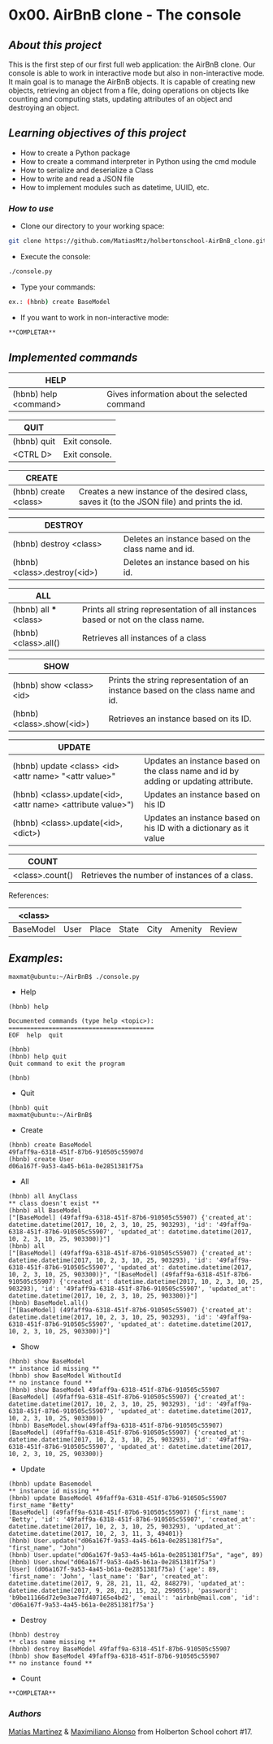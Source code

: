 

# 0x00. AirBnB clone - The console

## ***About this project***
This is the first step of our first full web application: the AirBnB clone. Our console is able to work in interactive mode 
but also in non-interactive mode. It main goal is to manage the AirBnB objects. It is capable of creating new objects, 
retrieving an object from a file, doing operations on objects like counting and computing stats, updating attributes of an object
and destroying an object.
## ***Learning objectives of this project***
- How to create a Python package
- How to create a command interpreter in Python using the cmd module
- How to serialize and deserialize a Class
- How to write and read a JSON file
- How to implement modules such as datetime, UUID, etc.

### ***How to use***
- Clone our directory to your working space:
```bash
git clone https://github.com/MatiasMtz/holbertonschool-AirBnB_clone.git
```
- Execute the console: 
```bash
./console.py
```
- Type your commands: 
```bash
ex.: (hbnb) create BaseModel
```
- If you want to work in non-interactive mode:
```bash
**COMPLETAR**
```

## ***Implemented commands***

| HELP | ‎ |
| --- | ---------------------------------------------------------------------------------------------|
| (hbnb) help \<command> | Gives information about the selected command

| QUIT | ‎ |
| --- | ---------------------------------------------------------------------------------------------|
| (hbnb) quit | Exit console. |
| \<CTRL D> | Exit console. |

| CREATE | ‎ |
| --- | ---------------------------------------------------------------------------------------------|
| (hbnb) create \<class> | Creates a new instance of the desired class, saves it (to the JSON file) and prints the id.   |

| DESTROY | ‎ |
| -------------------- | ---------------------------------------------------------------------------------------------|
| (hbnb) destroy \<class> <id> | Deletes an instance based on the class name and id.                               |
| (hbnb) \<class>.destroy(\<id>)  | Deletes an instance based on his id.                                                   |

| ALL | ‎ |
| -------------------- | ---------------------------------------------------------------------------------------------|
| (hbnb) all **\***\<class>         | Prints all string representation of all instances based or not on the class name. |
| (hbnb) \<class>.all()        | Retrieves all instances of a class                                                           |

| SHOW | ‎ |
| -------------------- | ---------------------------------------------------------------------------------------------|
| (hbnb) show \<class> \<id>    | Prints the string representation of an instance based on the class name and id.  |
| (hbnb) \<class>.show(\<id>)   | Retrieves an instance based on its ID.                                                       |

| UPDATE | ‎ |
| -------------------- | ---------------------------------------------------------------------------------------------|
| (hbnb) update \<class> \<id> \<attr name> "\<attr value>" | Updates an instance based on the class name and id by adding or updating attribute. |
| (hbnb) \<class>.update(\<id>, \<attr name> \<attribute value>") | Updates an instance based on his ID                                              |
| (hbnb) \<class>.update(\<id>, \<dict>)  | Updates an instance based on his ID with a dictionary as it value |

| COUNT | ‎ |
| -------------------- | ---------------------------------------------------------------------------------------------|
| \<class>.count()      | Retrieves the number of instances of a class. |

References:

| \<class> | ‎ | ‎ | ‎ | ‎ | ‎ | ‎ | 
| :-: | --- | --- | --- | --- | --- | --- |
| BaseModel | User      | Place     | State     | City      | Amenity   | Review    |

## ***Examples***:
```
maxmat@ubuntu:~/AirBnB$ ./console.py
```
- Help
```
(hbnb) help

Documented commands (type help <topic>):
========================================
EOF  help  quit

(hbnb) 
(hbnb) help quit
Quit command to exit the program

(hbnb)
```
- Quit
```
(hbnb) quit 
maxmat@ubuntu:~/AirBnB$ 
```
- Create
```
(hbnb) create BaseModel
49faff9a-6318-451f-87b6-910505c55907d
(hbnb) create User
d06a167f-9a53-4a45-b61a-0e2851381f75a
```
- All
```
(hbnb) all AnyClass
** class doesn't exist **
(hbnb) all BaseModel
["[BaseModel] (49faff9a-6318-451f-87b6-910505c55907) {'created_at': datetime.datetime(2017, 10, 2, 3, 10, 25, 903293), 'id': '49faff9a-6318-451f-87b6-910505c55907', 'updated_at': datetime.datetime(2017, 10, 2, 3, 10, 25, 903300)}"]
(hbnb) all
["[BaseModel] (49faff9a-6318-451f-87b6-910505c55907) {'created_at': datetime.datetime(2017, 10, 2, 3, 10, 25, 903293), 'id': '49faff9a-6318-451f-87b6-910505c55907', 'updated_at': datetime.datetime(2017, 10, 2, 3, 10, 25, 903300)}", "[BaseModel] (49faff9a-6318-451f-87b6-910505c55907) {'created_at': datetime.datetime(2017, 10, 2, 3, 10, 25, 903293), 'id': '49faff9a-6318-451f-87b6-910505c55907', 'updated_at': datetime.datetime(2017, 10, 2, 3, 10, 25, 903300)}"]
(hbnb) BaseModel.all()
["[BaseModel] (49faff9a-6318-451f-87b6-910505c55907) {'created_at': datetime.datetime(2017, 10, 2, 3, 10, 25, 903293), 'id': '49faff9a-6318-451f-87b6-910505c55907', 'updated_at': datetime.datetime(2017, 10, 2, 3, 10, 25, 903300)}"]
```
- Show
```
(hbnb) show BaseModel
** instance id missing **
(hbnb) show BaseModel WithoutId
** no instance found **
(hbnb) show BaseModel 49faff9a-6318-451f-87b6-910505c55907
[BaseModel] (49faff9a-6318-451f-87b6-910505c55907) {'created_at': datetime.datetime(2017, 10, 2, 3, 10, 25, 903293), 'id': '49faff9a-6318-451f-87b6-910505c55907', 'updated_at': datetime.datetime(2017, 10, 2, 3, 10, 25, 903300)}
(hbnb) BaseModel.show(49faff9a-6318-451f-87b6-910505c55907)
[BaseModel] (49faff9a-6318-451f-87b6-910505c55907) {'created_at': datetime.datetime(2017, 10, 2, 3, 10, 25, 903293), 'id': '49faff9a-6318-451f-87b6-910505c55907', 'updated_at': datetime.datetime(2017, 10, 2, 3, 10, 25, 903300)}
```
- Update
```
(hbnb) update Basemodel
** instance id missing **
(hbnb) update BaseModel 49faff9a-6318-451f-87b6-910505c55907 first_name "Betty"
[BaseModel] (49faff9a-6318-451f-87b6-910505c55907) {'first_name': 'Betty', 'id': '49faff9a-6318-451f-87b6-910505c55907', 'created_at': datetime.datetime(2017, 10, 2, 3, 10, 25, 903293), 'updated_at': datetime.datetime(2017, 10, 2, 3, 11, 3, 49401)}
(hbnb) User.update("d06a167f-9a53-4a45-b61a-0e2851381f75a", "first_name", "John")
(hbnb) User.update("d06a167f-9a53-4a45-b61a-0e2851381f75a", "age", 89)
(hbnb) User.show("d06a167f-9a53-4a45-b61a-0e2851381f75a")
[User] (d06a167f-9a53-4a45-b61a-0e2851381f75a) {'age': 89, 'first_name': 'John', 'last_name': 'Bar', 'created_at': datetime.datetime(2017, 9, 28, 21, 11, 42, 848279), 'updated_at': datetime.datetime(2017, 9, 28, 21, 15, 32, 299055), 'password': 'b9be11166d72e9e3ae7fd407165e4bd2', 'email': 'airbnb@mail.com', 'id': 'd06a167f-9a53-4a45-b61a-0e2851381f75a'}
```
- Destroy
```
(hbnb) destroy
** class name missing **
(hbnb) destroy BaseModel 49faff9a-6318-451f-87b6-910505c55907
(hbnb) show BaseModel 49faff9a-6318-451f-87b6-910505c55907
** no instance found **
```
- Count
```
**COMPLETAR**
```

### ***Authors***
[Matías Martínez](https://github.com/MatiasMtz) & [Maximiliano Alonso](https://github.com/MaxiHBTN) from Holberton School cohort #17.

